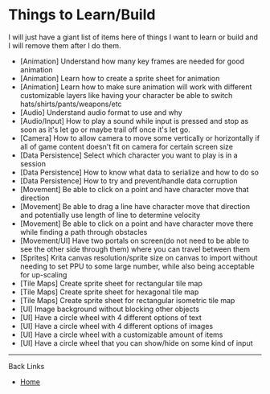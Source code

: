# Things to Learn/Build

I will just have a giant list of items here of things I want to learn or build and I will remove them after I do them.

<!-- * [Animation] -->
<!-- * [Audio] -->
<!-- * [Camera] -->
<!-- * [Data Persistence] -->
<!-- * [Materials] -->
<!-- * [Movement] -->
<!-- * [Persistence] -->
<!-- * [Physics] -->
<!-- * [Shaders] -->
<!-- * [Sprites] -->
<!-- * [Testing] -->
<!-- * [Tile Maps] -->
<!-- * [UI] -->
<!-- * [Visual Effects] -->

* [Animation] Understand how many key frames are needed for good animation
* [Animation] Learn how to create a sprite sheet for animation
* [Animation] Learn how to make sure animation will work with different customizable layers like having your character be able to switch hats/shirts/pants/weapons/etc
* [Audio] Understand audio format to use and why
* [Audio/Input] How to play a sound while input is pressed and stop as soon as it's let go or maybe trail off once it's let go.  
* [Camera] How to allow camera to move some vertically or horizontally if all of game content doesn't fit on camera for certain screen size
* [Data Persistence] Select which character you want to play is in a session
* [Data Persistence] How to know what data to serialize and how to do so
* [Data Persistence] How to try and prevent/handle data corruption
* [Movement] Be able to click on a point and have character move that direction
* [Movement] Be able to drag a line have character move that direction and potentially use length of line to determine velocity
* [Movement] Be able to click on a point and have character move there while finding a path through obstacles
* [Movement/UI] Have two portals on screen(do not need to be able to see the other side through them) where you can travel between them
* [Sprites] Krita canvas resolution/sprite size on canvas to import without needing to set PPU to some large number, while also being acceptable for up-scaling
* [Tile Maps] Create sprite sheet for rectangular tile map
* [Tile Maps] Create sprite sheet for hexagonal tile map
* [Tile Maps] Create sprite sheet for rectangular isometric tile map  
* [UI] Image background without blocking other objects
* [UI] Have a circle wheel with 4 different options of text
* [UI] Have a circle wheel with 4 different options of images
* [UI] Have a circle wheel with a customizable amount of items
* [UI] Have a circle wheel that you can show/hide on some kind of input

---
Back Links

* [Home](../home.md)